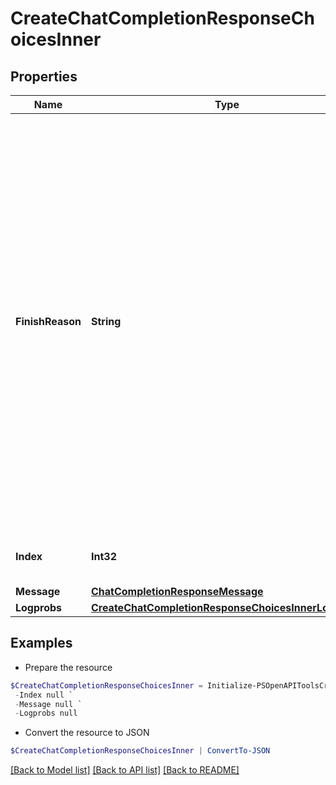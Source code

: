 # CreateChatCompletionResponseChoicesInner
## Properties

Name | Type | Description | Notes
------------ | ------------- | ------------- | -------------
**FinishReason** | **String** | The reason the model stopped generating tokens. This will be &#x60;stop&#x60; if the model hit a natural stop point or a provided stop sequence, &#x60;length&#x60; if the maximum number of tokens specified in the request was reached, &#x60;content_filter&#x60; if content was omitted due to a flag from our content filters, &#x60;tool_calls&#x60; if the model called a tool, or &#x60;function_call&#x60; (deprecated) if the model called a function.  | 
**Index** | **Int32** | The index of the choice in the list of choices. | 
**Message** | [**ChatCompletionResponseMessage**](ChatCompletionResponseMessage.md) |  | 
**Logprobs** | [**CreateChatCompletionResponseChoicesInnerLogprobs**](CreateChatCompletionResponseChoicesInnerLogprobs.md) |  | 

## Examples

- Prepare the resource
```powershell
$CreateChatCompletionResponseChoicesInner = Initialize-PSOpenAPIToolsCreateChatCompletionResponseChoicesInner  -FinishReason null `
 -Index null `
 -Message null `
 -Logprobs null
```

- Convert the resource to JSON
```powershell
$CreateChatCompletionResponseChoicesInner | ConvertTo-JSON
```

[[Back to Model list]](../README.md#documentation-for-models) [[Back to API list]](../README.md#documentation-for-api-endpoints) [[Back to README]](../README.md)

